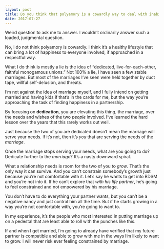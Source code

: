 ```yaml
---
layout: post
title: Do you think that polyamory is a cowardly way to deal with inability to create and maintain meaningful, long-lasting relationships?
date: 2017-07-27
---
```


<p>Weird question to ask me to answer. I wouldn’t ordinarily answer such a loaded, judgmental question.</p><p>No, I do not think polyamory is cowardly. I think it’s a healthy lifestyle that can bring a lot of happiness to everyone involved, if approached in a respectful way.</p><p>What I do think is mostly a lie is the idea of “dedicated, live-for-each-other, faithful monogamous unions.” Not 100% a lie, I have seen a few stable marriages. But most of the marriages I’ve seen were held together by duct tape, willful self-delusion, and threats.</p><p>I’m not against the idea of marriage myself, and I fully intend on getting married and having kids if that’s in the cards for me, but the way you’re approaching the task of finding happiness in a partnership.</p><p>By focusing on <b>dedication</b>, you are elevating this thing, the marriage, over the needs and wishes of the two <i>people</i> involved. I’ve learned the hard lesson over the years that this rarely works out well.</p><p>Just because the two of you are dedicated doesn’t mean the marriage will serve your needs. If it’s not, then it’s <i>you</i> that are serving the needs of the <i>marriage</i>.</p><p>Once the marriage stops serving your needs, what are you going to do? Dedicate further to the <i>marriage</i>? It’s a nasty downward spiral.</p><p>What a relationship needs is room for the two of you to <i>grow</i>. That’s the only way it can survive. And you can’t constrain somebody’s growth just because you’re not comfortable with it. Let’s say he wants to get into BDSM and you’re not into it. If he can’t explore that <i>with his life partner</i>, he’s going to feel constrained and not empowered by his marriage.</p><p>You don’t have to do everything your partner wants, but you can’t be a negative nancy and just control him all the time. But if he starts growing in a way you’re not comfortable with, you’re going to want to.</p><p>In my experience, it’s the people who most interested in putting marriage up on a pedestal that are least able to roll with the punches like this.</p><p>If and when I get married, I’m going to already have verified that my future partner is compatible and able to grow with me in the ways I’m likely to want to grow. I will never risk ever feeling constrained by marriage.</p>
